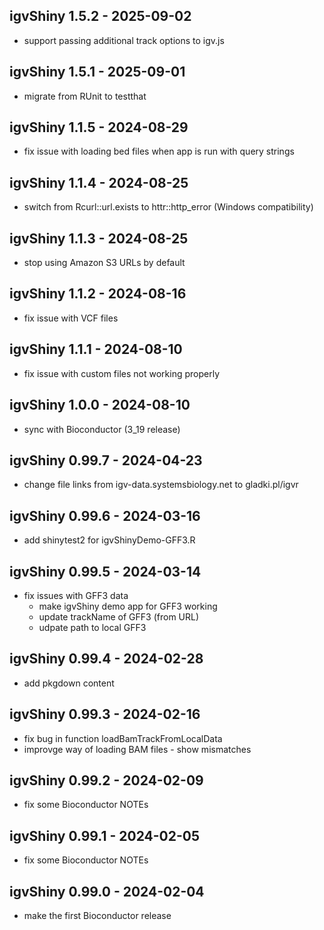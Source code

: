 ## igvShiny 1.5.2 - 2025-09-02
* support passing additional track options to igv.js

## igvShiny 1.5.1 - 2025-09-01
* migrate from RUnit to testthat

## igvShiny 1.1.5 - 2024-08-29
* fix issue with loading bed files when app is run with query strings

## igvShiny 1.1.4 - 2024-08-25
* switch from Rcurl::url.exists to httr::http_error (Windows compatibility)

## igvShiny 1.1.3 - 2024-08-25
* stop using Amazon S3 URLs by default

## igvShiny 1.1.2 - 2024-08-16
* fix issue with VCF files

## igvShiny 1.1.1 - 2024-08-10
* fix issue with custom files not working properly

## igvShiny 1.0.0 - 2024-08-10
* sync with Bioconductor (3_19 release)

## igvShiny 0.99.7 - 2024-04-23
* change file links from igv-data.systemsbiology.net to gladki.pl/igvr

## igvShiny 0.99.6 - 2024-03-16
* add shinytest2 for igvShinyDemo-GFF3.R

## igvShiny 0.99.5 - 2024-03-14
* fix issues with GFF3 data
  * make igvShiny demo app for GFF3 working
  * update trackName of GFF3 (from URL)
  * udpate path to local GFF3

## igvShiny 0.99.4 - 2024-02-28
* add pkgdown content

## igvShiny 0.99.3 - 2024-02-16
* fix bug in function loadBamTrackFromLocalData
* improvge way of loading BAM files - show mismatches

## igvShiny 0.99.2 - 2024-02-09
* fix some Bioconductor NOTEs

## igvShiny 0.99.1 - 2024-02-05
* fix some Bioconductor NOTEs

## igvShiny 0.99.0 - 2024-02-04
* make the first Bioconductor release

